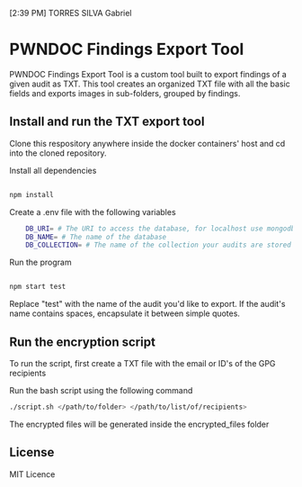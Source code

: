 [2:39 PM] TORRES SILVA Gabriel
# PWNDOC Findings Export Tool

PWNDOC Findings Export Tool is a custom tool built to export findings of a given audit as TXT. This tool creates an organized TXT file with all the basic fields and exports images in sub-folders, grouped by findings.
 
## Install and run the TXT export tool
 
Clone this respository anywhere inside the docker containers' host and cd into the cloned repository.
 
Install all dependencies

```sh

npm install

```

Create a .env file with the following variables

```sh   
    DB_URI= # The URI to access the database, for localhost use mongodb://localhost:27017
    DB_NAME= # The name of the database
    DB_COLLECTION= # The name of the collection your audits are stored in
```

Run the program

```sh

npm start test

```

Replace "test" with the name of the audit you'd like to export. If the audit's name contains spaces, encapsulate it between simple quotes.

## Run the encryption script

To run the script, first create a TXT file with the email or ID's of the GPG recipients

Run the bash script using the following command

```sh
./script.sh </path/to/folder> </path/to/list/of/recipients>
```

The encrypted files will be generated inside the encrypted_files folder
 
## License
 
MIT Licence